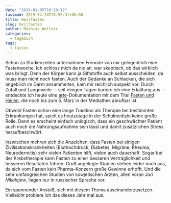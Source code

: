 ```yaml
---
date: "2019-01-05T16:29:12"
lastmod: 2019-04-24T20:52:31+00:00
title: Heilfasten
slug: heilfasten
author: Mathias Wellner
categories:
  - tagebuch
tags:
  - fasten
---
```

Schon zu Studienzeiten unternahmen Freunde von mir gelegentlich eine Fastenwoche. Ich schloss mich da nie an, war skeptisch, ob das wirklich was bringt. Denn der Körper kann ja Giftstoffe auch selbst ausscheiden, da muss man nicht noch fasten. Auch der Gedanke an Schlacken, die sich angeblich im Darm ansammelten, kam mir reichlich suspekt vor. Durch Zufall und Langeweile -- seit einigen Tagen kuriere ich eine Erkältung aus -- entdeckte ich heute eine [arte](https://www.arte.tv)-Dokumentation mit dem Titel [Fasten und Heilen](https://www.arte.tv/de/videos/043980-000-A/fasten-und-heilen/), die noch bis zum 5. März in der Mediathek abrufbar ist. 
<!--more-->

Obwohl Fasten schon eine lange Tradition als Therapie bei bestimmten Erkrankungen hat, spielt es heutzutage in der Schulmedizin keine große Rolle. Denn es erscheint einfach unlogisch, dass ein geschwächter Patient auch noch die Nahrungsaufnahme sein lässt und damit zusätzlichen Stress heraufbeschwört. 

Inzwischen mehren sich die Anzeichen, dass Fasten bei einigen Zivilisationskrankheiten (Bluthochdruck, Diabetes, Migräne, Rheuma, Neurodermitis) sehr vielen Patienten hilft, vielen auch dauerhaft. Sogar bei der Krebstherapie kann Fasten zu einer besseren Verträglichkeit und besseren Resultaten führen. Groß angelegte Studien stehen leider noch aus, da sich vom Fasten kein Pharma-Konzern große Gewinne erhofft. Und die sehr umfangreichen Studien von sowjetischen Ärzten, allen voran _Juri Nikolajew_, liegen nur in russischer Sprache vor. 

Ein spannender Anstoß, sich mit diesem Thema auseinanderzusetzen. Vielleicht probiere ich das dieses Jahr mal aus. 